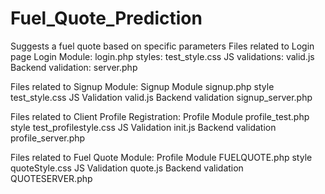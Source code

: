 # Fuel_Quote_Prediction
Suggests a fuel quote based on  specific parameters
Files related to Login page
Login Module:              login.php
styles:                    test_style.css
JS validations:            valid.js
Backend validation:        server.php

Files related to Signup Module:
Signup Module              signup.php
style                      test_style.css
JS Validation              valid.js
Backend validation         signup_server.php

Files related to Client Profile Registration:
Profile Module             profile_test.php
style                      test_profilestyle.css
JS Validation              init.js
Backend validation         profile_server.php

Files related to Fuel Quote Module:
Profile Module             FUELQUOTE.php
style                      quoteStyle.css
JS Validation              quote.js
Backend validation         QUOTESERVER.php
